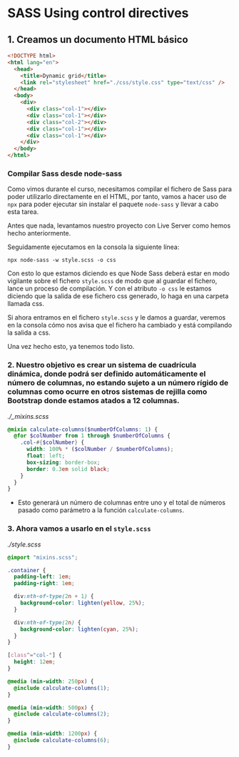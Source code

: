 # SASS Using control directives

## 1. Creamos un documento HTML básico

```html
<!DOCTYPE html>
<html lang="en">
  <head>
    <title>Dynamic grid</title>
    <link rel="stylesheet" href="./css/style.css" type="text/css" />
  </head>
  <body>
    <div>
      <div class="col-1"></div>
      <div class="col-1"></div>
      <div class="col-2"></div>
      <div class="col-1"></div>
      <div class="col-1"></div>
    </div>
  </body>
</html>
```

### Compilar Sass desde node-sass

Como vimos durante el curso, necesitamos compilar el fichero de Sass para poder utilizarlo directamente en el HTML, por tanto, vamos a hacer uso de `npx` para poder ejecutar sin instalar el paquete `node-sass` y llevar a cabo esta tarea.

Antes que nada, levantamos nuestro proyecto con Live Server como hemos hecho anteriormente.

Seguidamente ejecutamos en la consola la siguiente línea:

```
npx node-sass -w style.scss -o css
```

Con esto lo que estamos diciendo es que Node Sass deberá estar en modo vigilante sobre el fichero `style.scss` de modo que al guardar el fichero, lance un proceso de compilación. Y con el atributo `-o css` le estamos diciendo que la salida de ese fichero css generado, lo haga en una carpeta llamada css.

Si ahora entramos en el fichero `style.scss` y le damos a guardar, veremos en la consola cómo nos avisa que el fichero ha cambiado y está compilando la salida a css.

Una vez hecho esto, ya tenemos todo listo.

### 2. Nuestro objetivo es crear un sistema de cuadrícula dinámica, donde podrá ser definido automáticamente el número de columnas, no estando sujeto a un número rígido de columnas como ocurre en otros sistemas de rejilla como Bootstrap donde estamos atados a 12 columnas.

_./\_mixins.scss_

```scss
@mixin calculate-columns($numberOfColumns: 1) {
  @for $colNumber from 1 through $numberOfColumns {
    .col-#{$colNumber} {
      width: 100% * ($colNumber / $numberOfColumns);
      float: left;
      box-sizing: border-box;
      border: 0.3em solid black;
    }
  }
}
```

- Esto generará un número de columnas entre uno y el total de números pasado como parámetro a la función `calculate-columns`.

### 3. Ahora vamos a usarlo en el `style.scss`

_./style.scss_

```scss
@import "mixins.scss";

.container {
  padding-left: 1em;
  padding-right: 1em;

  div:nth-of-type(2n + 1) {
    background-color: lighten(yellow, 25%);
  }

  div:nth-of-type(2n) {
    background-color: lighten(cyan, 25%);
  }
}

[class^="col-"] {
  height: 12em;
}

@media (min-width: 250px) {
  @include calculate-columns(1);
}

@media (min-width: 500px) {
  @include calculate-columns(2);
}

@media (min-width: 1200px) {
  @include calculate-columns(6);
}
```

